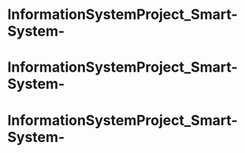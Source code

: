 # InformationSystemProject_Smart-System-
# InformationSystemProject_Smart-System-
# InformationSystemProject_Smart-System-
